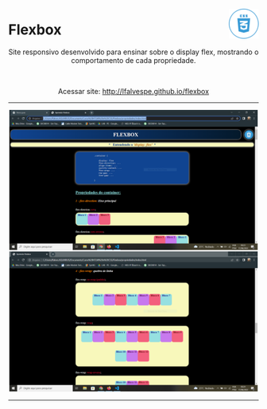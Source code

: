 <img src="imagens/css3-icon.png" width="60" align="right"><h1>Flexbox </h1> 


<div align="center">
<p>Site responsivo desenvolvido para ensinar sobre o display flex, mostrando o comportamento de cada propriedade.</p>

<br>


<p>Acessar site: <a href="http://lfalvespe.github.io/flexbox">http://lfalvespe.github.io/flexbox</a></p>
</div>

<hr>

<div align="center">
<img src="imagens/flexbox.PNG" width="500"><img src="imagens/flexbox2.PNG" width="500">
<div>

<hr>
